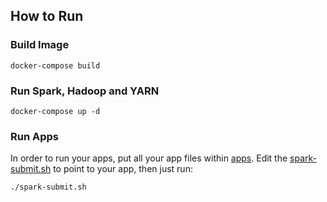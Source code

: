 ## How to Run
### Build Image
```shell
docker-compose build
```

### Run Spark, Hadoop and YARN
```shell
docker-compose up -d
```

### Run Apps
In order to run your apps, put all your app files within [apps](apps). Edit the [spark-submit.sh](spark-submit.sh) to point to your app, then just run:
```shell
./spark-submit.sh
```
